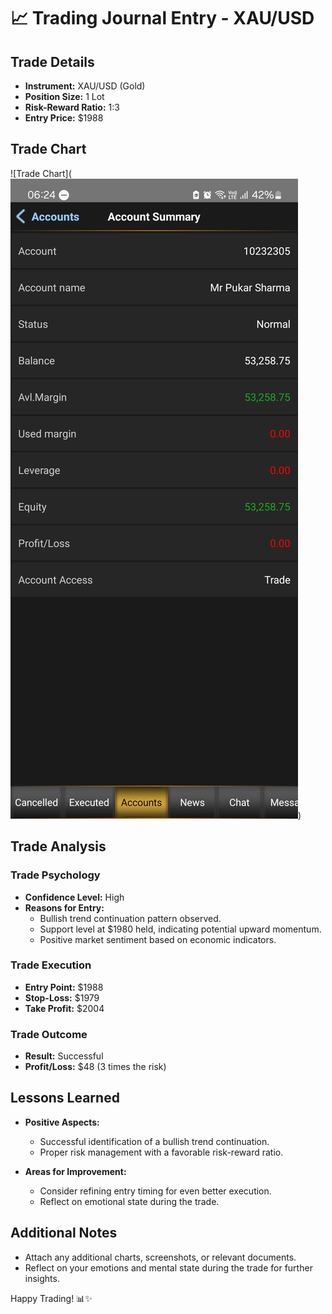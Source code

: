 # 📈 Trading Journal Entry - XAU/USD

## Trade Details

- **Instrument:** XAU/USD (Gold)
- **Position Size:** 1 Lot
- **Risk-Reward Ratio:** 1:3
- **Entry Price:** $1988

## Trade Chart

![Trade Chart](![Alt text](image.png))

## Trade Analysis

### Trade Psychology

- **Confidence Level:** High
- **Reasons for Entry:**
  - Bullish trend continuation pattern observed.
  - Support level at $1980 held, indicating potential upward momentum.
  - Positive market sentiment based on economic indicators.

### Trade Execution

- **Entry Point:** $1988
- **Stop-Loss:** $1979
- **Take Profit:** $2004

### Trade Outcome

- **Result:** Successful
- **Profit/Loss:** $48 (3 times the risk)

## Lessons Learned

- **Positive Aspects:**
  - Successful identification of a bullish trend continuation.
  - Proper risk management with a favorable risk-reward ratio.

- **Areas for Improvement:**
  - Consider refining entry timing for even better execution.
  - Reflect on emotional state during the trade.

## Additional Notes

- Attach any additional charts, screenshots, or relevant documents.
- Reflect on your emotions and mental state during the trade for further insights.

Happy Trading! 📊✨
